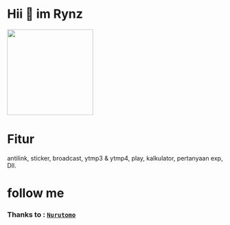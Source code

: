 # Hii 👋 im Rynz
<img src="image/previewfile_1891042977.gif" width="200" height="200">

# Fitur 
 antilink,
 sticker, 
 broadcast,
 ytmp3 & ytmp4,
 play,
 kalkulator,
 pertanyaan exp,
 Dll. 

# follow me


### Thanks to : [`Nurutomo`](https://GitHub.com/Nurutomo)

